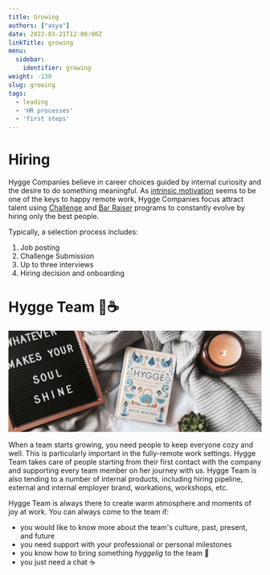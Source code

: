 ```yaml
---
title: Growing
authors: ["asya"]
date: 2022-03-21T12:00:00Z
linkTitle: growing
menu:
  sidebar:
    identifier: growing
weight: -130
slug: growing
tags:
  - leading
  - 'HR processes'
  - 'first steps'
---
```



# Hiring

Hygge Companies believe in career choices guided by internal curiosity and the desire to do something meaningful. As [intrinsic motivation](https://en.wikipedia.org/wiki/Motivation#Intrinsic) seems to be one of the keys to happy remote work, Hygge Companies focus attract talent using [Challenge](challenge-program) and [Bar Raiser](https://blog.aboutamazon.eu/working-at-amazon/what-is-a-bar-raiser-at-amazon) programs to constantly evolve by hiring only the best people.

Typically, a selection process includes:
1. Job posting
2. Challenge Submission
3. Up to three interviews
4. Hiring decision and onboarding

# Hygge Team 🧦☕️

![Hygge](/img/growing/Hygge.jpg)

When a team starts growing, you need people to keep everyone cozy and well. This is particularly important in the fully-remote work settings. Hygge Team takes care of people starting from their first contact with the company and supporting every team member on her journey with us. Hygge Team is also tending to a number of internal products, including hiring pipeline, external and internal employer brand, workations, workshops, etc.

Hygge Team is always there to create warm atmosphere and moments of joy at work. 
You can always come to the team if:
- you would like to know more about the team's culture, past, present, and future
- you need support with your professional or personal milestones
- you know how to bring something _hyggelig_ to the team 🧦
- you just need a chat ☕️